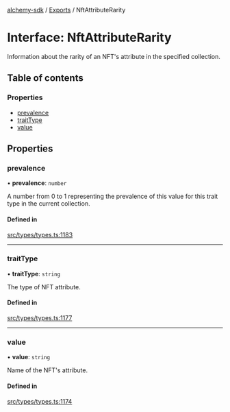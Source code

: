 [alchemy-sdk](../README.md) / [Exports](../modules.md) / NftAttributeRarity

# Interface: NftAttributeRarity

Information about the rarity of an NFT's attribute in the specified collection.

## Table of contents

### Properties

- [prevalence](NftAttributeRarity.md#prevalence)
- [traitType](NftAttributeRarity.md#traittype)
- [value](NftAttributeRarity.md#value)

## Properties

### prevalence

• **prevalence**: `number`

A number from 0 to 1 representing the prevalence of this value for this
trait type in the current collection.

#### Defined in

[src/types/types.ts:1183](https://github.com/alchemyplatform/alchemy-sdk-js/blob/bed7d71/src/types/types.ts#L1183)

___

### traitType

• **traitType**: `string`

The type of NFT attribute.

#### Defined in

[src/types/types.ts:1177](https://github.com/alchemyplatform/alchemy-sdk-js/blob/bed7d71/src/types/types.ts#L1177)

___

### value

• **value**: `string`

Name of the NFT's attribute.

#### Defined in

[src/types/types.ts:1174](https://github.com/alchemyplatform/alchemy-sdk-js/blob/bed7d71/src/types/types.ts#L1174)
